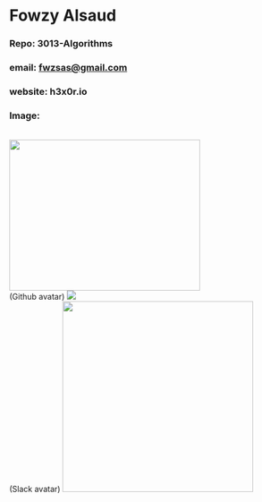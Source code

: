 # Fowzy Alsaud
### Repo: 3013-Algorithms
### email:  fwzsas@gmail.com
### website: h3x0r.io
### Image:
<br>
<img src="https://lh3.googleusercontent.com/forQdzV4dzfElMUSLxPU9g8L2Uxe84IfpL9x4Oz_Y5ptAo7hvsRCBQmbcl0MbMTPRiMUPd-WRlQFwbobevqHCf7MvD41S0O5EwWN34zZ9yOtyoxLBLLs1bFdWTsf2jPsrb4anESVKg" width="341" height="270">
<br>
(Github avatar)
<img src="https://avatars.githubusercontent.com/u/34263166?s=400&u=f758d21c230fecdc7d7f58c8889a6de84d3838e7&v=4">
<br>
(Slack avatar)
<img src="https://ca.slack-edge.com/TBMBG710S-U01K82Q4J4Q-e694de4b79ef-512" width="341" height="341">
